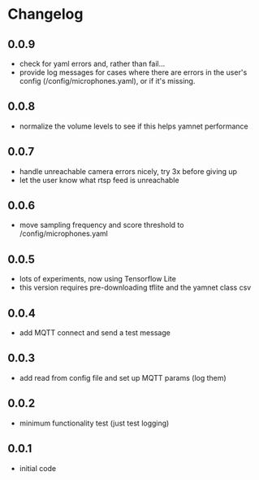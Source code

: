
# Changelog

## 0.0.9
- check for yaml errors and, rather than fail...
- provide log messages for cases where there are errors in the user's
  config (/config/microphones.yaml), or if it's missing.

## 0.0.8
- normalize the volume levels to see if this helps yamnet performance

## 0.0.7
- handle unreachable camera errors nicely, try 3x before giving up
- let the user know what rtsp feed is unreachable

## 0.0.6
- move sampling frequency and score threshold to /config/microphones.yaml

## 0.0.5
- lots of experiments, now using Tensorflow Lite
- this version requires pre-downloading tflite and the yamnet class csv

## 0.0.4
- add MQTT connect and send a test message

## 0.0.3
- add read from config file and set up MQTT params (log them)

## 0.0.2
- minimum functionality test (just test logging)

## 0.0.1
- initial code

